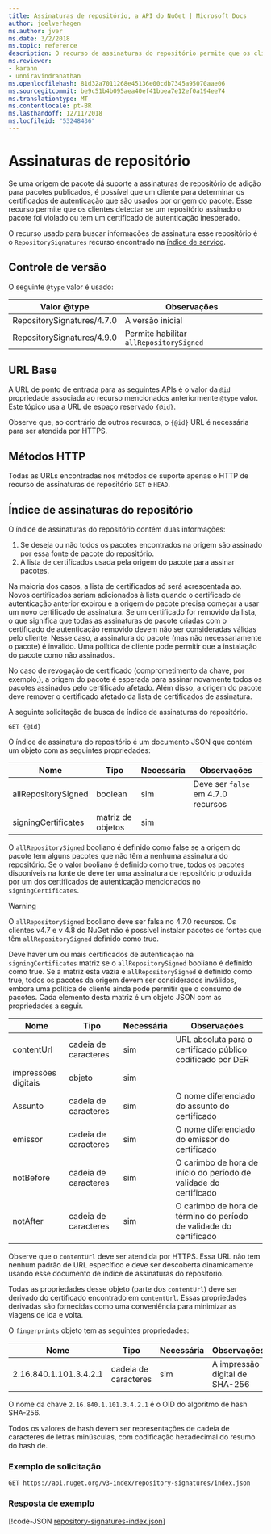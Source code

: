 ```yaml
---
title: Assinaturas de repositório, a API do NuGet | Microsoft Docs
author: joelverhagen
ms.author: jver
ms.date: 3/2/2018
ms.topic: reference
description: O recurso de assinaturas do repositório permite que os clientes origens de pacote em anunciar o seu repositório de recursos de assinatura.
ms.reviewer:
- karann
- unniravindranathan
ms.openlocfilehash: 81d32a7011268e45136e00cdb7345a95070aae06
ms.sourcegitcommit: be9c51b4b095aea40ef41bbea7e12ef0a194ee74
ms.translationtype: MT
ms.contentlocale: pt-BR
ms.lasthandoff: 12/11/2018
ms.locfileid: "53248436"
---
```

# <a name="repository-signatures"></a>Assinaturas de repositório

Se uma origem de pacote dá suporte a assinaturas de repositório de adição para pacotes publicados, é possível que um cliente para determinar os certificados de autenticação que são usados por origem do pacote. Esse recurso permite que os clientes detectar se um repositório assinado o pacote foi violado ou tem um certificado de autenticação inesperado.

O recurso usado para buscar informações de assinatura esse repositório é o `RepositorySignatures` recurso encontrado na [índice de serviço](service-index.md).

## <a name="versioning"></a>Controle de versão

O seguinte `@type` valor é usado:

Valor @type                | Observações
-------------------------- | -----
RepositorySignatures/4.7.0 | A versão inicial
RepositorySignatures/4.9.0 | Permite habilitar `allRepositorySigned`

## <a name="base-url"></a>URL Base

A URL de ponto de entrada para as seguintes APIs é o valor da `@id` propriedade associada ao recurso mencionados anteriormente `@type` valor. Este tópico usa a URL de espaço reservado `{@id}`.

Observe que, ao contrário de outros recursos, o `{@id}` URL é necessária para ser atendida por HTTPS.

## <a name="http-methods"></a>Métodos HTTP

Todas as URLs encontradas nos métodos de suporte apenas o HTTP de recurso de assinaturas de repositório `GET` e `HEAD`.

## <a name="repository-signatures-index"></a>Índice de assinaturas do repositório

O índice de assinaturas do repositório contém duas informações:

1. Se deseja ou não todos os pacotes encontrados na origem são assinado por essa fonte de pacote do repositório.
1. A lista de certificados usada pela origem do pacote para assinar pacotes.

Na maioria dos casos, a lista de certificados só será acrescentada ao. Novos certificados seriam adicionados à lista quando o certificado de autenticação anterior expirou e a origem do pacote precisa começar a usar um novo certificado de assinatura. Se um certificado for removido da lista, o que significa que todas as assinaturas de pacote criadas com o certificado de autenticação removido devem não ser consideradas válidas pelo cliente. Nesse caso, a assinatura do pacote (mas não necessariamente o pacote) é inválido. Uma política de cliente pode permitir que a instalação do pacote como não assinados.

No caso de revogação de certificado (comprometimento da chave, por exemplo,), a origem do pacote é esperada para assinar novamente todos os pacotes assinados pelo certificado afetado. Além disso, a origem do pacote deve remover o certificado afetado da lista de certificados de assinatura.

A seguinte solicitação de busca de índice de assinaturas do repositório.

    GET {@id}

O índice de assinatura do repositório é um documento JSON que contém um objeto com as seguintes propriedades:

Nome                | Tipo             | Necessária | Observações
------------------- | ---------------- | -------- | -----
allRepositorySigned | boolean          | sim      | Deve ser `false` em 4.7.0 recursos
signingCertificates | matriz de objetos | sim      | 

O `allRepositorySigned` booliano é definido como false se a origem do pacote tem alguns pacotes que não têm a nenhuma assinatura do repositório. Se o valor booliano é definido como true, todos os pacotes disponíveis na fonte de deve ter uma assinatura de repositório produzida por um dos certificados de autenticação mencionados no `signingCertificates`.

> [!Warning]
> O `allRepositorySigned` booliano deve ser falsa no 4.7.0 recursos. Os clientes v4.7 e v 4.8 do NuGet não é possível instalar pacotes de fontes que têm `allRepositorySigned` definido como true.

Deve haver um ou mais certificados de autenticação na `signingCertificates` matriz se o `allRepositorySigned` booliano é definido como true. Se a matriz está vazia e `allRepositorySigned` é definido como true, todos os pacotes da origem devem ser considerados inválidos, embora uma política de cliente ainda pode permitir que o consumo de pacotes. Cada elemento desta matriz é um objeto JSON com as propriedades a seguir.

Nome         | Tipo   | Necessária | Observações
------------ | ------ | -------- | -----
contentUrl   | cadeia de caracteres | sim      | URL absoluta para o certificado público codificado por DER
impressões digitais | objeto | sim      |
Assunto      | cadeia de caracteres | sim      | O nome diferenciado do assunto do certificado
emissor       | cadeia de caracteres | sim      | O nome diferenciado do emissor do certificado
notBefore    | cadeia de caracteres | sim      | O carimbo de hora de início do período de validade do certificado
notAfter     | cadeia de caracteres | sim      | O carimbo de hora de término do período de validade do certificado

Observe que o `contentUrl` deve ser atendida por HTTPS. Essa URL não tem nenhum padrão de URL específico e deve ser descoberta dinamicamente usando esse documento de índice de assinaturas do repositório. 

Todas as propriedades desse objeto (parte dos `contentUrl`) deve ser derivado do certificado encontrado em `contentUrl`.
Essas propriedades derivadas são fornecidas como uma conveniência para minimizar as viagens de ida e volta.

O `fingerprints` objeto tem as seguintes propriedades:

Nome                   | Tipo   | Necessária | Observações
---------------------- | ------ | -------- | -----
2.16.840.1.101.3.4.2.1 | cadeia de caracteres | sim      | A impressão digital de SHA-256

O nome da chave `2.16.840.1.101.3.4.2.1` é o OID do algoritmo de hash SHA-256.

Todos os valores de hash devem ser representações de cadeia de caracteres de letras minúsculas, com codificação hexadecimal do resumo do hash de.

### <a name="sample-request"></a>Exemplo de solicitação

    GET https://api.nuget.org/v3-index/repository-signatures/index.json

### <a name="sample-response"></a>Resposta de exemplo

[!code-JSON [repository-signatures-index.json](./_data/repository-signatures-index.json)]
